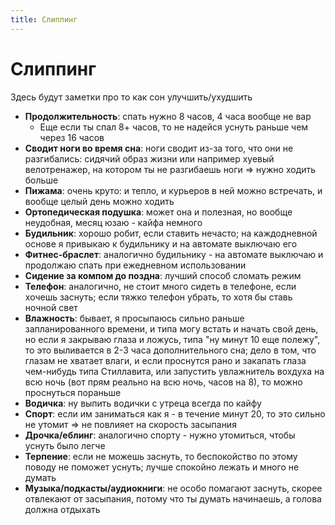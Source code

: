 ```yaml
---
title: Слиппинг
---
```


# Слиппинг

Здесь будут заметки про то как сон улучшить/ухудшить

- **Продолжительность**: спать нужно 8 часов, 4 часа вообще не вар
  - Еще если ты спал 8+ часов, то не надейся уснуть раньше чем через 16 часов
- **Сводит ноги во время сна**: ноги сводит из-за того, что они не разгибались: сидячий образ жизни или например хуевый
  велотренажер, на котором ты не разгибаешь ноги => нужно ходить больше
- **Пижама**: очень круто: и тепло, и курьеров в ней можно встречать, и вообще целый день можно ходить
- **Ортопедическая подушка**: может она и полезная, но вообще неудобная, месяц юзаю - кайфа немного
- **Будильник**: хорошо робит, если ставить нечасто; на каждодневной основе я привыкаю к будильнику и на автомате
  выключаю его
- **Фитнес-браслет**: аналогично будильнику - на автомате выключаю и продолжаю спать при ежедневном использовании
- **Сидение за компом до поздна**: лучший способ сломать режим
- **Телефон**: аналогично, не стоит много сидеть в телефоне, если хочешь заснуть; если тяжко телефон убрать, то хотя бы
  ставь ночной свет
- **Влажность**: бывает, я просыпаюсь сильно раньше запланированного времени, и типа могу встать и начать свой день, но
  если я закрываю глаза и ложусь, типа "ну минут 10 еще полежу", то это выливается в 2-3 часа дополнительного сна; дело
  в том, что глазам не хватает влаги, и если проснутся рано и закапать глаза чем-нибудь типа Стиллавита, или запустить
  увлажнитель вохдуха на всю ночь (вот прям реально на всю ночь, часов на 8), то можно проснуться пораньше
- **Водичка**: ну выпить водички с утреца всегда по кайфу
- **Спорт**: если им заниматься как я - в течение минут 20, то это сильно не утомит => не повлияет на скорость засыпания
- **Дрочка/еблинг**: аналогично спорту - нужно утомиться, чтобы уснуть было легче
- **Терпение**: если не можешь заснуть, то беспокойство по этому поводу не поможет уснуть; лучше спокойно лежать и много
  не думать
- **Музыка/подкасты/аудиокниги**: не особо помагают заснуть, скорее отвлекают от засыпания, потому что ты думать
  начинаешь, а голова должна отдыхать
